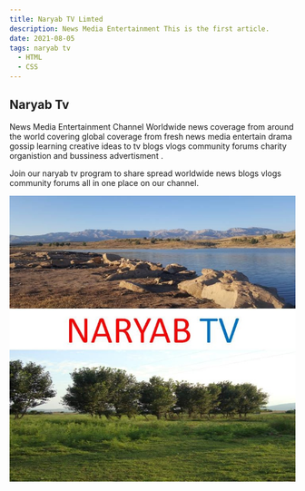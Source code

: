 ```yaml
---
title: Naryab TV Limted
description: News Media Entertainment This is the first article.
date: 2021-08-05
tags: naryab tv
  - HTML
  - CSS
---
```


## Naryab Tv 

News Media Entertainment Channel 
Worldwide news coverage from around the world covering global coverage from fresh news media
entertain drama gossip learning creative ideas to tv blogs vlogs community forums charity organistion and bussiness advertisment
.

Join our naryab tv program to share spread worldwide news blogs vlogs community forums all in one place on our channel.

![](assets/20210804_002100_-8ynoba.jpg)
